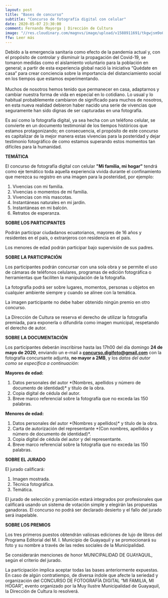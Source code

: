 ```yaml
---
layout: post
title: "Bases de concurso"
subtitle: "Concurso de fotografía digital con celular"
date: 2020-05-07 23:30:00
comment: Fernando Mayorga | Dirección de Cultura
image: "//res.cloudinary.com/magnvs/image/upload/v1588911691/tkgwjsm9o0u96p9jn8fv.jpg"
ffw: Leer más
---
```

Debido a la emergencia sanitaria como efecto de la pandemia actual y, con el propósito de controlar y disminuir la propagación del Covid-19, se tomaron medidas como el aislamiento voluntario para la población en general; a partir de esta experiencia global nació la iniciativa “Quédate en casa” para crear conciencia sobre la importancia del distanciamiento social en los tiempos que estamos experimentando.<br /><br />Muchos de nosotros hemos tenido que permanecer en casa, adaptarnos y cambiar nuestra forma de vida en especial en lo cotidiano. Lo usual y lo habitual probablemente cambiaron de significado para muchos de nosotros, en esta nueva realidad debieron haber nacido una serie de vivencias que seguramente han sido dignas de ser capturadas en una fotografía.

Es así como la fotografía digital, ya sea hecha con un teléfono celular, se convierte en un documento testimonial de los tiempos históricos que estamos protagonizando; en consecuencia, el propósito de este concurso es capitalizar de la mejor manera estas vivencias para la posteridad y dejar testimonio fotográfico de como estamos superando estos momentos tan difíciles para la humanidad.

**TEMÁTICA**

El concurso de fotografía digital con celular **"Mi familia, mi hogar"** tendrá como eje temático toda aquella experiencia vivida durante el confinamiento que merezca su registro en una imagen para la posteridad, por ejemplo:

<div class="leftie">

<ol>
<li>Vivencias con mi familia.</li>
<li>Vivencias o momentos de mi familia.</li>
<li>Vivencias con mis mascotas.</li>
<li>Instantáneas naturales en mi jardín.</li>
<li>Instantáneas en mi balcón.</li>
<li>Retratos de esperanza.</li>
</ol>

</div>


**SOBRE LOS PARTICIPANTES**

Podrán participar ciudadanos ecuatorianos, mayores de 16 años y residentes en el país, o extranjeros con residencia en el país.

Los menores de edad podrán participar bajo supervisión de sus padres.

**SOBRE LA PARTICIPACIÓN**

Los participantes podrán concursar con una sola obra y se permite el uso de cámaras de teléfonos celulares, programas de edición fotográfica o herramientas que faciliten la manipulación de la fotografía.

La fotografía podrá ser sobre lugares, momentos, personas u objetos en cualquier ambiente siempre y cuando se alinee con la temática.

La imagen participante no debe haber obtenido ningún premio en otro concurso.

La Dirección de Cultura se reserva el derecho de utilizar la fotografía premiada, para exponerla o difundirla como imagen municipal, respetando el derecho de autor.

**SOBRE LA DOCUMENTACIÓN**

Los participantes deberán inscribirse hasta las 17h00 del día domingo **24 de mayo de 2020**, enviando un e-mail a **concurso.digifoto@gmail.com** con la fotografía concursante adjunta, **no mayor a 2MB**, y los *datos del autor como se especifica a continuación*:

**Mayores de edad:**

<div class="leftie">

<ol>
<li>Datos personales del autor *(Nombres, apellidos y número de documento de identidad)* y título de la obra.</li>
<li>Copia digital de cédula del autor.</li>
<li>Breve marco referencial sobre la fotografía que no exceda las 150 palabras.</li>

</ol>

</div>

**Menores de edad:**

<div class="leftie">

<ol>
<li>Datos personales del autor *(Nombres y apellidos)* y título de la obra.</li>
<li>Carta de autorización del representante *(Con nombres, apellidos y número de documento de identidad)*.</li>
<li>Copia digital de cédula del autor y del representante.</li>
<li>Breve marco referencial sobre la fotografía que no exceda las 150 palabras.</li>
</ol>

</div>

**SOBRE EL JURADO**

El jurado calificará:
<div class="leftie">

<ol>

<li>Imagen mostrada.</li>
<li>Técnica fotográfica.</li>
<li>Temática.</li>

</ol>

</div>

El jurado de selección y premiación estará integrados por profesionales que calificará usando un sistema de votación simple y elegirán las propuestas ganadoras. El concurso no podrá ser declarado desierto y el fallo del jurado será inapelable.

**SOBRE LOS PREMIOS**

Los tres primeros puestos obtendrán valiosas ediciones de lujo de libros del Programa Editorial del M. I. Municipio de Guayaquil y se promocionará su foto y su nombre a través de las redes sociales de la Municipalidad.

Se considerarán menciones de honor MUNICIPALIDAD DE GUAYAQUIL, según el criterio del jurado.

La participación implica aceptar todas las bases anteriormente expuestas. En caso de algún contratiempo, de diversa índole que afecte la seriedad y organización del CONCURSO DE FOTOGRAFÍA DIGITAL “MI FAMILIA, MI HOGAR”, evento organizado por la Muy Ilustre Municipalidad de Guayaquil, la Dirección de Cultura lo resolverá.
